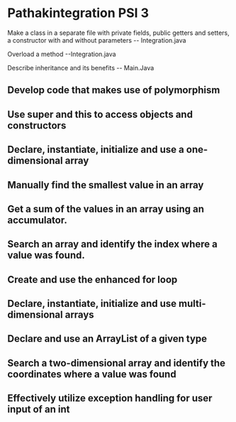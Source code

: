 # Pathakintegration PSI 3


Make a class in a separate file with private fields, public getters and setters, a constructor with and without parameters
-- Integration.java 

Overload a method
--Integration.java

Describe inheritance and its benefits
-- Main.Java 

Develop code that makes use of polymorphism
-- 

Use super and this to access objects and constructors
--

Declare, instantiate, initialize and use a one-dimensional array
--

Manually find the smallest value in an array
--

Get a sum of the values in an array using an accumulator.
--

Search an array and identify the index where a value was found.
--

Create and use the enhanced for loop
--

Declare, instantiate, initialize and use multi-dimensional arrays
--

Declare and use an ArrayList of a given type
--

Search a two-dimensional array and identify the coordinates where a value was found
--

Effectively utilize exception handling for user input of an int
--
